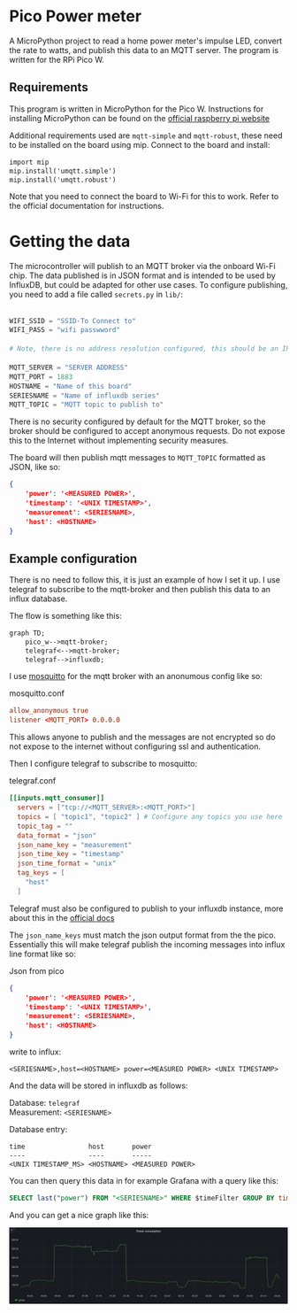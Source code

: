 # Pico Power meter

A MicroPython project to read a home power meter's impulse LED, convert the rate to watts, and publish this data to an MQTT server. The program is written for the RPi Pico W.

## Requirements
This program is written in MicroPython for the Pico W. Instructions for installing MicroPython can be found on the  [official raspberry pi website](https://projects.raspberrypi.org/en/projects/get-started-pico-w/1)

Additional requirements used are `mqtt-simple` and `mqtt-robust`, these need to be installed on the board using mip. Connect to the board and install:

```shell
import mip
mip.install('umqtt.simple')
mip.install('umqtt.robust')
```

Note that you need to connect the board to Wi-Fi for this to work. Refer to the official documentation for instructions.

# Getting the data
The microcontroller will publish to an MQTT broker via the onboard Wi-Fi chip. The data published is in JSON format and is intended to be used by InfluxDB, but could be adapted for other use cases. To configure publishing, you need to add a file called `secrets.py` in `lib/`:

```python

WIFI_SSID = "SSID-To Connect to"
WIFI_PASS = "wifi passwword"

# Note, there is no address resolution configured, this should be an IP

MQTT_SERVER = "SERVER ADDRESS" 
MQTT_PORT = 1883
HOSTNAME = "Name of this board"
SERIESNAME = "Name of influxdb series"
MQTT_TOPIC = "MQTT topic to publish to"
```

There is no security configured by default for the MQTT broker, so the broker should be configured to accept anonymous requests. Do not expose this to the Internet without implementing security measures.

The board will then publish mqtt messages to `MQTT_TOPIC` formatted as JSON, like so:

```json
{
    'power': '<MEASURED POWER>',
    'timestamp': '<UNIX TIMESTAMP>',
    'measurement': <SERIESNAME>,
    'host': <HOSTNAME>
}
```

## Example configuration
There is no need to follow this, it is just an example of how I set it up. I use telegraf to subscribe to the mqtt-broker and then publish this data to an influx database.

The flow is something like this:

```mermaid
graph TD;
    pico_w-->mqtt-broker;
    telegraf<-->mqtt-broker;
    telegraf-->influxdb;
```

I use [mosquitto](https://mosquitto.org/) for the mqtt broker with an anonumous config like so: 

mosquitto.conf
```conf
allow_anonymous true
listener <MQTT_PORT> 0.0.0.0
```

This allows anyone to publish and the messages are not encrypted so do not expose to the internet without configuring ssl and authentication.

Then I configure telegraf to subscribe to mosquitto:

telegraf.conf

```conf
[[inputs.mqtt_consumer]]
  servers = ["tcp://<MQTT_SERVER>:<MQTT_PORT>"]
  topics = [ "topic1", "topic2" ] # Configure any topics you use here
  topic_tag = ""
  data_format = "json"
  json_name_key = "measurement"
  json_time_key = "timestamp"
  json_time_format = "unix"
  tag_keys = [
    "host"
  ]
```

Telegraf must also be configured to publish to your influxdb instance, more about this in the [official docs](https://github.com/influxdata/telegraf/blob/master/plugins/outputs/influxdb/README.md)

The `json_name_keys` must match the json output format from the the pico. Essentially this will make telegraf publish the incoming messages into influx line format like so:

Json from pico
```json
{
    'power': '<MEASURED POWER>',
    'timestamp': '<UNIX TIMESTAMP>',
    'measurement': <SERIESNAME>,
    'host': <HOSTNAME>
}
```
write to influx:

```text
<SERIESNAME>,host=<HOSTNAME> power=<MEASURED POWER> <UNIX TIMESTAMP>
```

And the data will be stored in influxdb as follows:

Database: `telegraf`<br>
Measurement: `<SERIESNAME>`

Database entry:
```text
time                host       power
----                ----       -----
<UNIX TIMESTAMP_MS> <HOSTNAME> <MEASURED POWER>
```

You can then query this data in for example Grafana with a query like this:

```sql
SELECT last("power") FROM "<SERIESNAME>" WHERE $timeFilter GROUP BY time($interval), "host" ORDER BY time DESC
```

And you can get a nice graph like this:

![example grapahan graph](example_graph.png "Power Consumption")
